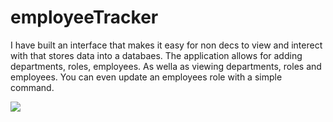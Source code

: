# employeeTracker

I have built an interface that makes it easy for non decs to view and interect with that stores data into a databaes. The application allows for adding departments, roles, employees. As wella as viewing departments, roles and employees. You can even update an employees role with a simple command. 





<img src="https://user-images.githubusercontent.com/92957388/146703593-866498e3-a1fc-45a5-b240-0d3fe32390eb.PNG">